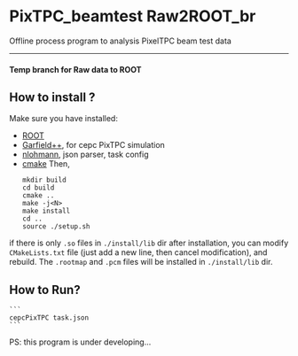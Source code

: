 # PixTPC_beamtest Raw2ROOT_br
Offline process program to analysis PixelTPC beam test data

---
#### Temp branch for Raw data to ROOT

## How to install ?
Make sure you have installed:
+  [ROOT](https://root.cern.ch)
+  [Garfield++](https://garfieldpp.web.cern.ch/garfieldpp), for cepc PixTPC simulation
+  [nlohmann](https://github.com/nlohmann/json), json parser, task config
+  [cmake](https://cmake.org)
Then,
    ```shell
    mkdir build
    cd build
    cmake ..
    make -j<N>
    make install
    cd ..
    source ./setup.sh
    ```
if there is only `.so` files in `./install/lib` dir after installation, you can modify `CMakeLists.txt` file (just add a new line, then cancel modification), and rebuild.
The `.rootmap` and `.pcm` files will be installed in `./install/lib` dir.

## How to Run?

    ```
    cepcPixTPC task.json
    ```
PS: this program is under developing...
